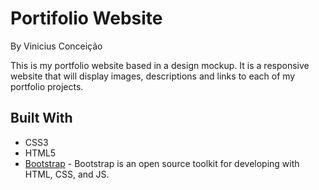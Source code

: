# Portifolio Website

By Vinicius Conceição

This is my portfolio website based in a design mockup. It is a responsive website that will display images, descriptions and links to each of my portfolio projects.

## Built With

* CSS3 
* HTML5 
* [Bootstrap](https://getbootstrap.com/) - Bootstrap is an open source toolkit for developing with HTML, CSS, and JS.
